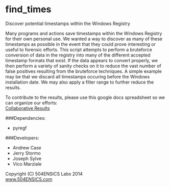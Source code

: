 find_times
==========

Discover potential timestamps within the Windows Registry


  Many programs and actions save timestamps within the Windows Registry for their own personal use. We wanted a way to discover as many of these timestamps as possible in the event that they could prove interesting or useful to forensic efforts. This script attempts to perform a bruteforce conversion of data in the registry into many of the different accepted timestamp formats that exist. If the data appears to convert properly, we then perform a variety of sanity checks on it to reduce the vast number of false positives resulting from the bruteforce techniques. A simple example may be that we discard all timestamps occuring before the Windows installation date. We may also apply a filter range to further reduce the results.
  
  To contribute to the results, please use this google docs spreadsheet so we can organize our efforts:  
  <a href="https://docs.google.com/spreadsheets/d/1Tcj0ucpDJcTbh-YFs2r-P2u00eeEu0AdqGfe_Lj0qbU/edit?usp=sharing">Collaborative Results</a>

###Dependencies:
  * pyregf

###Developers:
  * Andrew Case
  * Jerry Stormo
  * Joseph Sylve
  * Vico Marziale
  
Copyright (C) 504ENSICS Labs 2014  
www.504ENSICS.com
